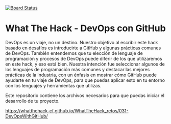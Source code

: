 [![Board Status](https://dev.azure.com/diegoantoniogrg/1ac7f6d8-27cd-4e2b-a6ab-f0fd6584bec5/cd31a0d7-d2a1-4ed8-9f46-d1f04cfb5579/_apis/work/boardbadge/fd047c94-3739-4f49-b796-d7b467fadeab)](https://dev.azure.com/diegoantoniogrg/1ac7f6d8-27cd-4e2b-a6ab-f0fd6584bec5/_boards/board/t/cd31a0d7-d2a1-4ed8-9f46-d1f04cfb5579/Microsoft.RequirementCategory)
# What The Hack - DevOps con GitHub

DevOps es un viaje, no un destino. Nuestro objetivo al escribir este hack basado en desafíos es introducirte a GitHub y algunas prácticas comunes de DevOps. También entendemos que tu elección de lenguaje de programación y procesos de DevOps puede diferir de los que utilizaremos en este hack, y eso está bien. Nuestra intención fue seleccionar algunos de los lenguajes de programación más comunes y destacar las mejores prácticas de la industria, con un énfasis en mostrar cómo GitHub puede ayudarte en tu viaje de DevOps, para que puedas aplicar esto en tu entorno con los lenguajes y herramientas que utilizas.

Este repositorio contiene los archivos necesarios para que puedas iniciar el desarrollo de tu proyecto.

https://whatthehack-cf.github.io/WhatTheHack_retos/031-DevOpsWithGitHub/
